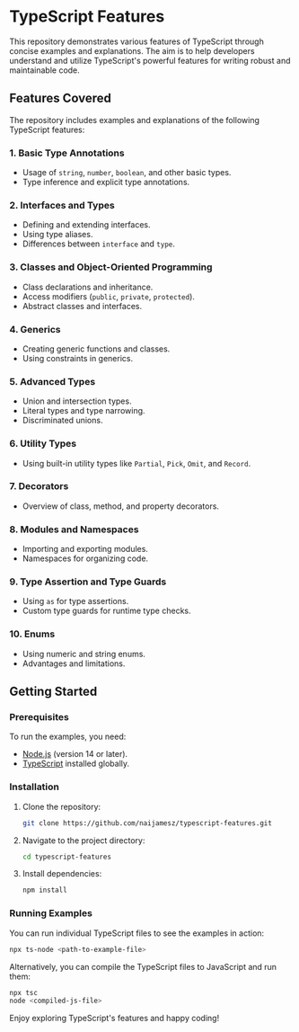 # TypeScript Features

This repository demonstrates various features of TypeScript through concise examples and explanations. The aim is to help developers understand and utilize TypeScript's powerful features for writing robust and maintainable code.

## Features Covered

The repository includes examples and explanations of the following TypeScript features:

### 1. Basic Type Annotations
- Usage of `string`, `number`, `boolean`, and other basic types.
- Type inference and explicit type annotations.

### 2. Interfaces and Types
- Defining and extending interfaces.
- Using type aliases.
- Differences between `interface` and `type`.

### 3. Classes and Object-Oriented Programming
- Class declarations and inheritance.
- Access modifiers (`public`, `private`, `protected`).
- Abstract classes and interfaces.

### 4. Generics
- Creating generic functions and classes.
- Using constraints in generics.

### 5. Advanced Types
- Union and intersection types.
- Literal types and type narrowing.
- Discriminated unions.

### 6. Utility Types
- Using built-in utility types like `Partial`, `Pick`, `Omit`, and `Record`.

### 7. Decorators
- Overview of class, method, and property decorators.

### 8. Modules and Namespaces
- Importing and exporting modules.
- Namespaces for organizing code.

### 9. Type Assertion and Type Guards
- Using `as` for type assertions.
- Custom type guards for runtime type checks.

### 10. Enums
- Using numeric and string enums.
- Advantages and limitations.

## Getting Started

### Prerequisites
To run the examples, you need:
- [Node.js](https://nodejs.org/) (version 14 or later).
- [TypeScript](https://www.typescriptlang.org/) installed globally.

### Installation
1. Clone the repository:
   ```bash
   git clone https://github.com/naijamesz/typescript-features.git
   ```
2. Navigate to the project directory:
   ```bash
   cd typescript-features
   ```
3. Install dependencies:
   ```bash
   npm install
   ```

### Running Examples
You can run individual TypeScript files to see the examples in action:
```bash
npx ts-node <path-to-example-file>
```

Alternatively, you can compile the TypeScript files to JavaScript and run them:
```bash
npx tsc
node <compiled-js-file>
```

Enjoy exploring TypeScript's features and happy coding!
